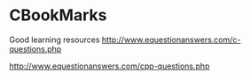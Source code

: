 # CBookMarks
Good learning resources 
http://www.equestionanswers.com/c-questions.php

http://www.equestionanswers.com/cpp-questions.php
